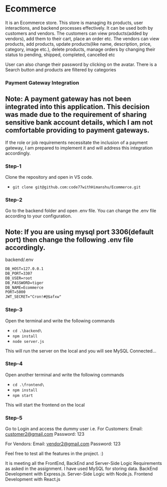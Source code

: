 # Ecommerce
It is an Ecommerce store. This store is managing its products, user interactions, and backend processes effectively. 
It can be used both by customers and vendors. 
The customers can view products(added by vendors), add them to their cart, place an order etc.
The vendors can view products, add products, update products(like name, description, price, category, image etc.), delete products, manage orders by changing their status to pending, shipped, completed, cancelled etc

User can also change their password by clicking on the avatar.
There is a Search button and products are filtered by categories


### Payment Gateway Integration
## Note: A payment gateway has not been integrated into this application. This decision was made due to the requirement of sharing sensitive bank account details, which I am not comfortable providing to payment gateways.

If the role or job requirements necessitate the inclusion of a payment gateway, I am prepared to implement it and will address this integration accordingly.

### Step-1
Clone the repository and open in VS code.
 - `git clone git@github.com:code77withHimanshu/Ecommerce.git`

### Step-2
Go to the backend folder and open .env file.
You can change the .env file according to your configuration.
## Note: If you are using mysql port 3306(default port) then change the following .env file accordingly.

backend/.env
```markdown
DB_HOST=127.0.0.1
DB_PORT=3307
DB_USER=root
DB_PASSWORD=tiger
DB_NAME=Ecommerce
PORT=5000
JWT_SECRET="Cron!#@$afxw"
```


### Step-3
Open the terminal and write the following commands

- `cd .\backend\`
- `npm install`
- `node server.js`

This will run the server on the local and you will see MySQL Connected...


### Step-4
Open another terminal and write the following commands

- `cd .\frontend\`
- `npm install`
- `npm start`

This will start the frontend on the local



### Step-5
Go to Login and access the dummy user i.e.
For Customers:
Email: customer2@gmail.com
Password: 123


For Vendors:
Email: vendor2@gmail.com
Password: 123

Feel free to test all the features in the project. :)


It is meeting all the FrontEnd, BackEnd and Server-Side Logic Requirements as asked in the assignment. 
I have used MySQL for storing data. 
BackEnd Development with Express.js. 
Server-Side Logic with Node.js.
Frontend Development with React.js
